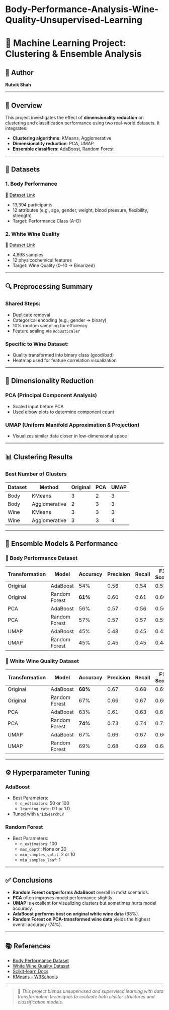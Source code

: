 # Body-Performance-Analysis-Wine-Quality-Unsupervised-Learning

# 🤖 Machine Learning Project: Clustering & Ensemble Analysis

## 👤 Author
**Rutvik Shah**

---

## 📌 Overview

This project investigates the effect of **dimensionality reduction** on clustering and classification performance using two real-world datasets. It integrates:

- **Clustering algorithms**: KMeans, Agglomerative
- **Dimensionality reduction**: PCA, UMAP
- **Ensemble classifiers**: AdaBoost, Random Forest

---

## 📁 Datasets

### 1. Body Performance
🔗 [Dataset Link](https://www.kaggle.com/datasets/kukuroo3/body-performance-data)

- 13,394 participants
- 12 attributes (e.g., age, gender, weight, blood pressure, flexibility, strength)
- Target: Performance Class (A–D)

### 2. White Wine Quality  
🔗 [Dataset Link](https://www.kaggle.com/datasets/piyushagni5/white-wine-quality)

- 4,898 samples
- 12 physicochemical features
- Target: Wine Quality (0–10 → Binarized)

---

## 🔍 Preprocessing Summary

### Shared Steps:
- Duplicate removal
- Categorical encoding (e.g., gender → binary)
- 10% random sampling for efficiency
- Feature scaling via `RobustScaler`

### Specific to Wine Dataset:
- Quality transformed into binary class (good/bad)
- Heatmap used for feature correlation visualization

---

## 🔄 Dimensionality Reduction

### PCA (Principal Component Analysis)
- Scaled input before PCA
- Used elbow plots to determine component count

### UMAP (Uniform Manifold Approximation & Projection)
- Visualizes similar data closer in low-dimensional space

---

## 📊 Clustering Results

### Best Number of Clusters

| Dataset | Method      | Original | PCA | UMAP |
|---------|-------------|----------|-----|------|
| Body    | KMeans      | 3        | 2   | 3    |
| Body    | Agglomerative | 2      | 3   | 3    |
| Wine    | KMeans      | 3        | 3   | 3    |
| Wine    | Agglomerative | 3      | 3   | 4    |

---

## 🌲 Ensemble Models & Performance

### 🔶 Body Performance Dataset

| Transformation | Model        | Accuracy | Precision | Recall | F1 Score |
|----------------|--------------|----------|-----------|--------|----------|
| Original       | AdaBoost     | 54%      | 0.56      | 0.54   | 0.53     |
| Original       | Random Forest| **61%**  | 0.60      | 0.61   | 0.60     |
| PCA            | AdaBoost     | 56%      | 0.57      | 0.56   | 0.56     |
| PCA            | Random Forest| 57%      | 0.57      | 0.57   | 0.55     |
| UMAP           | AdaBoost     | 45%      | 0.48      | 0.45   | 0.43     |
| UMAP           | Random Forest| 45%      | 0.45      | 0.45   | 0.44     |

### 🔷 White Wine Quality Dataset

| Transformation | Model        | Accuracy | Precision | Recall | F1 Score |
|----------------|--------------|----------|-----------|--------|----------|
| Original       | AdaBoost     | **68%**  | 0.67      | 0.68   | 0.65     |
| Original       | Random Forest| 67%      | 0.66      | 0.67   | 0.66     |
| PCA            | AdaBoost     | 63%      | 0.61      | 0.63   | 0.61     |
| PCA            | Random Forest| **74%**  | 0.73      | 0.74   | 0.72     |
| UMAP           | AdaBoost     | 67%      | 0.66      | 0.67   | 0.66     |
| UMAP           | Random Forest| 69%      | 0.68      | 0.69   | 0.68     |

---

## ⚙️ Hyperparameter Tuning

### AdaBoost
- Best Parameters:
  - `n_estimators`: 50 or 100
  - `learning_rate`: 0.1 or 1.0
- Tuned with `GridSearchCV`

### Random Forest
- Best Parameters:
  - `n_estimators`: 100
  - `max_depth`: None or 20
  - `min_samples_split`: 2 or 10
  - `min_samples_leaf`: 1

---

## ✅ Conclusions

- **Random Forest outperforms AdaBoost** overall in most scenarios.
- **PCA** often improves model performance slightly.
- **UMAP** is excellent for visualizing clusters but sometimes hurts model accuracy.
- **AdaBoost performs best on original white wine data** (68%).
- **Random Forest on PCA-transformed wine data** yields the highest overall accuracy (74%).

---

## 📚 References

- [Body Performance Dataset](https://www.kaggle.com/datasets/kukuroo3/body-performance-data)  
- [White Wine Quality Dataset](https://www.kaggle.com/datasets/piyushagni5/white-wine-quality)  
- [Scikit-learn Docs](https://scikit-learn.org/stable/)  
- [KMeans - W3Schools](https://www.w3schools.com/python/python_ml_k-means.asp)

---

> 🧠 *This project blends unsupervised and supervised learning with data transformation techniques to evaluate both cluster structures and classification models.*
